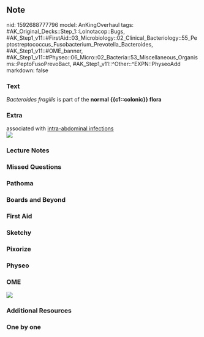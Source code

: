 ## Note
nid: 1592688777796
model: AnKingOverhaul
tags: #AK_Original_Decks::Step_1::Lolnotacop::Bugs, #AK_Step1_v11::#FirstAid::03_Microbiology::02_Clinical_Bacteriology::55_Peptostreptococcus_Fusobacterium_Prevotella_Bacteroides, #AK_Step1_v11::#OME_banner, #AK_Step1_v11::#Physeo::06_Micro::02_Bacteria::53_Miscellaneous_Organisms::PeptoFusoPrevoBact, #AK_Step1_v11::^Other::^EXPN::PhyseoAdd
markdown: false

### Text
<i>Bacteroides fragilis</i> is part of the <b>normal
{{c1::colonic}} flora</b>

### Extra
<div>
  associated with <u>intra-abdominal infections</u>
</div><img src=
"paste-456a31168076bc2274a5f6828f2287c6341e675a.jpg">

### Lecture Notes


### Missed Questions


### Pathoma


### Boards and Beyond


### First Aid


### Sketchy


### Pixorize


### Physeo


### OME
<div class="ome-widget">
  <a href="https://onlinemeded.org?ref=anki"><img src=
  "_OME_AnkiFlashcards_General_4.png"></a>
</div>

### Additional Resources


### One by one

